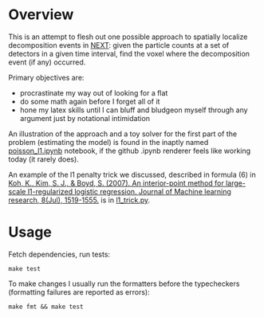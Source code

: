 # Overview

This is an attempt to flesh out one possible approach to spatially localize decomposition events in [NEXT](https://next.ific.uv.es/next/): given the particle counts at a set of detectors in a given time interval, find the voxel where the decomposition event (if any) occurred.

Primary objectives are:
* procrastinate my way out of looking for a flat
* do some math again before I forget all of it
* hone my latex skills until I can bluff and bludgeon myself through any argument just by notational intimidation

An illustration of the approach and a toy solver for the first part of the problem (estimating the model) is found in the inaptly named [poisson_l1.ipynb](poisson_l1.ipynb) notebook, if the github .ipynb renderer feels like working today (it rarely does).

An example of the l1 penalty trick we discussed, described in formula (6) in [Koh, K., Kim, S. J., & Boyd, S. (2007). An interior-point method for large-scale l1-regularized logistic regression. Journal of Machine learning research, 8(Jul), 1519-1555.](http://jmlr.csail.mit.edu/papers/volume8/koh07a/koh07a.pdf) is in [l1_trick.py](l1_trick.py).

# Usage

Fetch dependencies, run tests:
```
make test
```

To make changes I usually run the formatters before the typecheckers (formatting failures are reported as errors):
```
make fmt && make test
```
